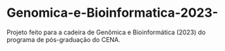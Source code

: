 # Genomica-e-Bioinformatica-2023-
Projeto feito para a cadeira de Genômica e Bioinformática (2023) do programa de pós-graduação do CENA.
